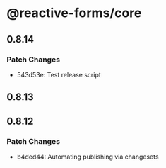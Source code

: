 # @reactive-forms/core

## 0.8.14

### Patch Changes

-   543d53e: Test release script

## 0.8.13

## 0.8.12

### Patch Changes

-   b4ded44: Automating publishing via changesets
